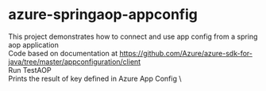 # azure-springaop-appconfig
This project demonstrates how to connect and use app config from a spring aop application \
Code based on documentation at https://github.com/Azure/azure-sdk-for-java/tree/master/appconfiguration/client \
Run TestAOP \
Prints the result of key defined in Azure App Config \

